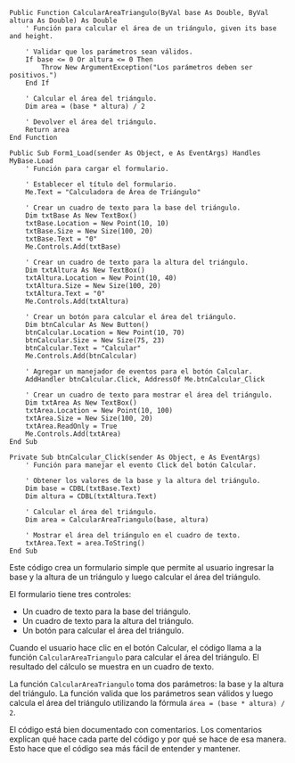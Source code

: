 ```visual basic
Public Function CalcularAreaTriangulo(ByVal base As Double, ByVal altura As Double) As Double
    ' Función para calcular el área de un triángulo, given its base and height.

    ' Validar que los parámetros sean válidos.
    If base <= 0 Or altura <= 0 Then
        Throw New ArgumentException("Los parámetros deben ser positivos.")
    End If

    ' Calcular el área del triángulo.
    Dim area = (base * altura) / 2

    ' Devolver el área del triángulo.
    Return area
End Function

Public Sub Form1_Load(sender As Object, e As EventArgs) Handles MyBase.Load
    ' Función para cargar el formulario.

    ' Establecer el título del formulario.
    Me.Text = "Calculadora de Área de Triángulo"

    ' Crear un cuadro de texto para la base del triángulo.
    Dim txtBase As New TextBox()
    txtBase.Location = New Point(10, 10)
    txtBase.Size = New Size(100, 20)
    txtBase.Text = "0"
    Me.Controls.Add(txtBase)

    ' Crear un cuadro de texto para la altura del triángulo.
    Dim txtAltura As New TextBox()
    txtAltura.Location = New Point(10, 40)
    txtAltura.Size = New Size(100, 20)
    txtAltura.Text = "0"
    Me.Controls.Add(txtAltura)

    ' Crear un botón para calcular el área del triángulo.
    Dim btnCalcular As New Button()
    btnCalcular.Location = New Point(10, 70)
    btnCalcular.Size = New Size(75, 23)
    btnCalcular.Text = "Calcular"
    Me.Controls.Add(btnCalcular)

    ' Agregar un manejador de eventos para el botón Calcular.
    AddHandler btnCalcular.Click, AddressOf Me.btnCalcular_Click

    ' Crear un cuadro de texto para mostrar el área del triángulo.
    Dim txtArea As New TextBox()
    txtArea.Location = New Point(10, 100)
    txtArea.Size = New Size(100, 20)
    txtArea.ReadOnly = True
    Me.Controls.Add(txtArea)
End Sub

Private Sub btnCalcular_Click(sender As Object, e As EventArgs)
    ' Función para manejar el evento Click del botón Calcular.

    ' Obtener los valores de la base y la altura del triángulo.
    Dim base = CDBL(txtBase.Text)
    Dim altura = CDBL(txtAltura.Text)

    ' Calcular el área del triángulo.
    Dim area = CalcularAreaTriangulo(base, altura)

    ' Mostrar el área del triángulo en el cuadro de texto.
    txtArea.Text = area.ToString()
End Sub
```

Este código crea un formulario simple que permite al usuario ingresar la base y la altura de un triángulo y luego calcular el área del triángulo.

El formulario tiene tres controles:

* Un cuadro de texto para la base del triángulo.
* Un cuadro de texto para la altura del triángulo.
* Un botón para calcular el área del triángulo.

Cuando el usuario hace clic en el botón Calcular, el código llama a la función `CalcularAreaTriangulo` para calcular el área del triángulo. El resultado del cálculo se muestra en un cuadro de texto.

La función `CalcularAreaTriangulo` toma dos parámetros: la base y la altura del triángulo. La función valida que los parámetros sean válidos y luego calcula el área del triángulo utilizando la fórmula `área = (base * altura) / 2`.

El código está bien documentado con comentarios. Los comentarios explican qué hace cada parte del código y por qué se hace de esa manera. Esto hace que el código sea más fácil de entender y mantener.